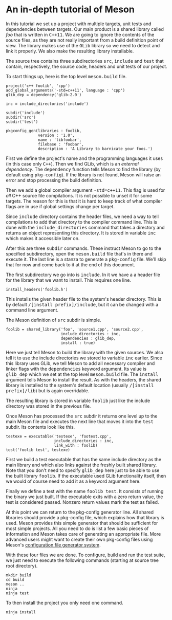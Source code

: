 # An in-depth tutorial of Meson #

In this tutorial we set up a project with multiple targets, unit tests and dependencies between targets. Our main product is a shared library called *foo* that is written in <tt>C++11</tt>. We are going to ignore the contents of the source files, as they are not really important from a build definition point of view. The library makes use of the <tt>GLib</tt> library so we need to detect and link it properly. We also make the resulting library installable.

The source tree contains three subdirectories <tt>src</tt>, <tt>include</tt> and <tt>test</tt> that contain, respectively, the source code, headers and unit tests of our project.

To start things up, here is the top level <tt>meson.build</tt> file.

    project('c++ foolib', 'cpp')
    add_global_arguments('-std=c++11', language : 'cpp')
    glib_dep = dependency('glib-2.0')

    inc = include_directories('include')
    
    subdir('include')
    subdir('src')
    subdir('test')

    pkgconfig_gen(libraries : foolib,
                  version : '1.0',
                  name : 'libfoobar',
                  filebase : 'foobar',
                  description : 'A Library to barnicate your foos.')

First we define the project's name and the programming languages it uses (in this case only <tt>C++</tt>). Then we find GLib, which is an *external dependency*. The <tt>dependency</tt> function tells Meson to find the library (by default using <tt>pkg-config</tt>). If the library is not found, Meson will raise an error and stop processing the build definition.

Then we add a global compiler argument <tt>-std=c++11</tt>. This flag is used for *all* C++ source file compilations. It is not possible to unset it for some targets. The reason for this is that it is hard to keep track of what compiler flags are in use if global settings change per target.

Since <tt>include</tt> directory contains the header files, we need a way to tell compilations to add that directory to the compiler command line. This is done with the <tt>include_directories</tt> command that takes a directory and returns an object representing this directory. It is stored in variable <tt>inc</tt> which makes it accessible later on.

After this are three <tt>subdir</tt> commands. These instruct Meson to go to the specified subdirectory, open the <tt>meson.build</tt> file that's in there and execute it. The last line is a stanza to generate a <tt>pkg-config</tt> file. We'll skip that for now and come back to it at the end of this document.

The first subdirectory we go into is <tt>include</tt>. In it we have a a header file for the library that we want to install. This requires one line.

    install_headers('foolib.h')

This installs the given header file to the system's header directory. This is by default <tt>/[install prefix]/include</tt>, but it can be changed with a command line argument.

The Meson definition of <tt>src</tt> subdir is simple.

    foolib = shared_library('foo', 'source1.cpp', 'source2.cpp',
                            include_directories : inc,
                            dependencies : glib_dep,
                            install : true)

Here we just tell Meson to build the library with the given sources. We also tell it to use the include directories we stored to variable <tt>inc</tt> earlier. Since this library uses GLib, we tell Meson to add all necessary compiler and linker flags with the <tt>dependencies</tt> keyword argument. Its value is <tt>glib_dep</tt> which we set at the top level <tt>meson.build</tt> file. The <tt>install</tt> argument tells Meson to install the result. As with the headers, the shared library is installed to the system's default location (usually <tt>/[install prefix]/lib</tt>) but is again overridable.

The resulting library is stored in variable <tt>foolib</tt> just like the include directory was stored in the previous file.

Once Meson has processed the <tt>src</tt> subdir it returns one level up to the main Meson file and executes the next line that moves it into the <tt>test</tt> subdir. Its contents look like this.

    testexe = executable('testexe', 'footest.cpp',
                         include_directories : inc,
                         link_with : foolib)
    test('foolib test', testexe)

First we build a test executable that has the same include directory as the main library and which also links against the freshly built shared library. Note that you don't need to specify <tt>glib_dep</tt> here just to be able to use the built library <tt>foolib</tt>. If the executable used GLib functionality itself, then we would of course need to add it as a keyword argument here.

Finally we define a test with the name <tt>foolib test</tt>. It consists of running the binary we just built. If the executable exits with a zero return value, the test is considered passed. Nonzero return values mark the test as failed.

At this point we can return to the pkg-config generator line. All shared libraries should provide a pkg-config file, which explains how that library is used. Meson provides this simple generator that should be sufficient for most simple projects. All you need to do is list a few basic pieces of information and Meson takes care of generating an appropriate file. More advanced users might want to create their own pkg-config files using Meson's [configuration file generator system](Configuration).

With these four files we are done. To configure, build and run the test suite, we just need to execute the following commands (starting at source tree root directory).

    mkdir build
    cd build
    meson ..
    ninja
    ninja test

To then install the project you only need one command.

    ninja install

